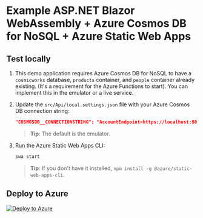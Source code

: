 # Example ASP.NET Blazor WebAssembly + Azure Cosmos DB for NoSQL + Azure Static Web Apps

## Test locally

1. This demo application requires Azure Cosmos DB for NoSQL to have a ``cosmicworks`` database, ``products`` container, and ``people`` container already existing. (It's a requirement for the Azure Functions to start). You can implement this in the emulator or a live service.

1. Update the `src/Api/local.settings.json` file with your Azure Cosmos DB connection string:

    ```json
    "COSMOSDB__CONNECTIONSTRING": "AccountEndpoint=https://localhost:8081/;AccountKey=C2y6yDjf5/R+ob0N8A7Cgv30VRDJIWEHLM+4QDU5DE2nQ9nDuVTqobD4b8mGGyPMbIZnqyMsEcaGQy67XIw/Jw=="
    ```

    > **Tip**: The default is the emulator.

1. Run the Azure Static Web Apps CLI:

    ```bash
    swa start
    ```

    > **Tip**: If you don't have it installed, `npm install -g @azure/static-web-apps-cli`.

## Deploy to Azure

[![Deploy to Azure](https://aka.ms/deploytoazurebutton)](https://portal.azure.com/#create/Microsoft.Template/uri/https%3A%2F%2Fraw.githubusercontent.com%2Fseesharprun%2Fblazor-wasm-codespaces-demo%2Fmain%2Fazuredeploy.json)
